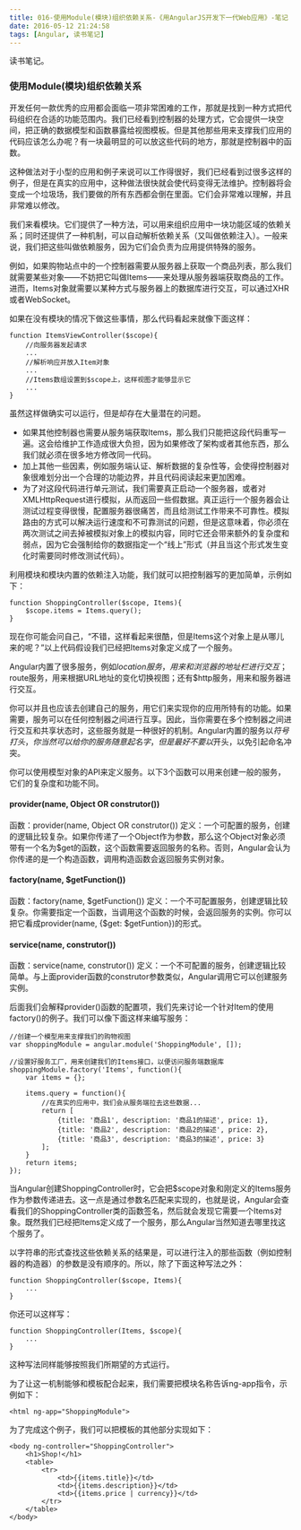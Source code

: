 ```yaml
---
title: 016-使用Module(模块)组织依赖关系-《用AngularJS开发下一代Web应用》-笔记
date: 2016-05-12 21:24:58
tags: [Angular, 读书笔记]
---
```

读书笔记。
<!--more-->

### 使用Module(模块)组织依赖关系

开发任何一款优秀的应用都会面临一项非常困难的工作，那就是找到一种方式把代码组织在合适的功能范围内。我们已经看到控制器的处理方式，它会提供一块空间，把正确的数据模型和函数暴露给视图模板。但是其他那些用来支撑我们应用的代码应该怎么办呢？有一块最明显的可以放这些代码的地方，那就是控制器中的函数。

这种做法对于小型的应用和例子来说可以工作得很好，我们已经看到过很多这样的例子，但是在真实的应用中，这种做法很快就会使代码变得无法维护。控制器将会变成一个垃圾场，我们要做的所有东西都会倒在里面。它们会非常难以理解，并且非常难以修改。

我们来看模块。它们提供了一种方法，可以用来组织应用中一块功能区域的依赖关系；同时还提供了一种机制，可以自动解析依赖关系（又叫做依赖注入）。一般来说，我们把这些叫做依赖服务，因为它们会负责为应用提供特殊的服务。

例如，如果购物站点中的一个控制器需要从服务器上获取一个商品列表，那么我们就需要某些对象——不妨把它叫做Items——来处理从服务器端获取商品的工作。进而，Items对象就需要以某种方式与服务器上的数据库进行交互，可以通过XHR或者WebSocket。

如果在没有模块的情况下做这些事情，那么代码看起来就像下面这样：

```
function ItemsViewController($scope){
	//向服务器发起请求
	...
	//解析响应并放入Item对象
	...
	//Items数组设置到$scope上，这样视图才能够显示它
	...
}
```

虽然这样做确实可以运行，但是却存在大量潜在的问题。
+ 如果其他控制器也需要从服务端获取Items，那么我们只能把这段代码重写一遍。这会给维护工作造成很大负担，因为如果修改了架构或者其他东西，那么我们就必须在很多地方修改同一代码。
+ 加上其他一些因素，例如服务端认证、解析数据的复杂性等，会使得控制器对象很难划分出一个合理的功能边界，并且代码阅读起来更加困难。
+ 为了对这段代码进行单元测试，我们需要真正启动一个服务器，或者对XMLHttpRequest进行模拟，从而返回一些假数据。真正运行一个服务器会让测试过程变得很慢，配置服务器很痛苦，而且给测试工作带来不可靠性。模拟路由的方式可以解决运行速度和不可靠测试的问题，但是这意味着，你必须在两次测试之间去掉被模拟对象上的模拟内容，同时它还会带来额外的复杂度和弱点，因为它会强制给你的数据指定一个“线上”形式（并且当这个形式发生变化时需要同时修改测试代码）。

利用模块和模块内置的依赖注入功能，我们就可以把控制器写的更加简单，示例如下：

```
function ShoppingController($scope, Items){
	$scope.items = Items.query();
}
```

现在你可能会问自己，“不错，这样看起来很酷，但是Items这个对象上是从哪儿来的呢？”以上代码假设我们已经把Items对象定义成了一个服务。

Angular内置了很多服务，例如$location服务，用来和浏览器的地址栏进行交互；$route服务，用来根据URL地址的变化切换视图；还有$http服务，用来和服务器进行交互。

你可以并且也应该去创建自己的服务，用它们来实现你的应用所特有的功能。如果需要，服务可以在任何控制器之间进行互享。因此，当你需要在多个控制器之间进行交互和共享状态时，这些服务就是一种很好的机制。Angular内置的服务以$符号打头，你当然可以给你的服务随意起名字，但是最好不要以$开头，以免引起命名冲突。

你可以使用模型对象的API来定义服务。以下3个函数可以用来创建一般的服务，它们的复杂度和功能不同。

#### provider(name, Object OR construtor())

函数：provider(name, Object OR construtor())
定义：一个可配置的服务，创建的逻辑比较复杂。如果你传递了一个Object作为参数，那么这个Object对象必须带有一个名为$get的函数，这个函数需要返回服务的名称。否则，Angular会认为你传递的是一个构造函数，调用构造函数会返回服务实例对象。

#### factory(name, $getFunction())

函数：factory(name, $getFunction())
定义：一个不可配置服务，创建逻辑比较复杂。你需要指定一个函数，当调用这个函数的时候，会返回服务的实例。你可以把它看成provider(name, {$get: $getFuntion})的形式。

#### service(name, construtor())

函数：service(name, construtor())
定义：一个不可配置的服务，创建逻辑比较简单。与上面provider函数的construtor参数类似，Angular调用它可以创建服务实例。

后面我们会解释provider()函数的配置项，我们先来讨论一个针对Item的使用factory()的例子。我们可以像下面这样来编写服务：

```
//创建一个模型用来支撑我们的购物视图
var shoppingModule = angular.module('ShoppingModule', []);

//设置好服务工厂，用来创建我们的Items接口，以便访问服务端数据库
shoppingModule.factory('Items', function(){
	var items = {};

	items.query = function(){
		//在真实的应用中，我们会从服务端拉去这些数据...
		return [
			{title: '商品1', description: '商品1的描述', price: 1},
			{title: '商品2', description: '商品2的描述', price: 2},
			{title: '商品3', description: '商品3的描述', price: 3}
		];
	}
	return items;
});
```

当Angular创建ShoppingController时，它会把$scope对象和刚定义的Items服务作为参数传递进去。这一点是通过参数名匹配来实现的，也就是说，Angular会查看我们的ShoppingController类的函数签名，然后就会发现它需要一个Items对象。既然我们已经把Items定义成了一个服务，那么Angular当然知道去哪里找这个服务了。

以字符串的形式查找这些依赖关系的结果是，可以进行注入的那些函数（例如控制器的构造器）的参数是没有顺序的。所以，除了下面这种写法之外：

```
function ShoppingController($scope, Items){
	...
}
```

你还可以这样写：

```
function ShoppingController(Items, $scope){
	...
}
```

这种写法同样能够按照我们所期望的方式运行。

为了让这一机制能够和模板配合起来，我们需要把模块名称告诉ng-app指令，示例如下：


```
<html ng-app="ShoppingModule">
```

为了完成这个例子，我们可以把模板的其他部分实现如下：

```
<body ng-controller="ShoppingController">
	<h1>Shop!</h1>
	<table>
		<tr>
			<td>{{items.title}}</td>
			<td>{{items.description}}</td>
			<td>{{items.price | currency}}</td>
		</tr>
	</table>
</body>
```

